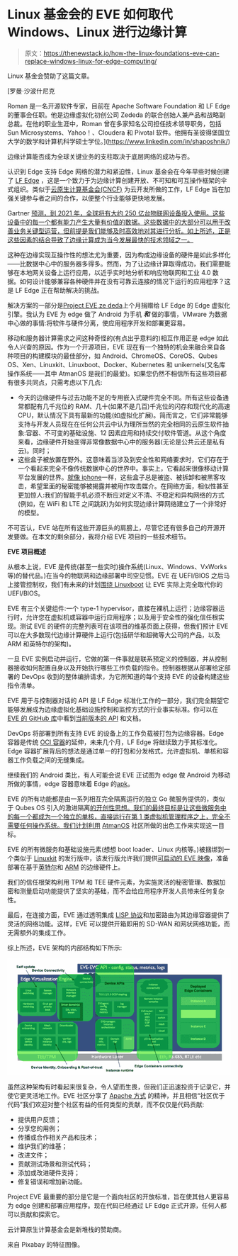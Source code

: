 # Linux 基金会的 EVE 如何取代 Windows、Linux 进行边缘计算

> 原文：<https://thenewstack.io/how-the-linux-foundations-eve-can-replace-windows-linux-for-edge-computing/>

Linux 基金会赞助了这篇文章。

 [罗曼·沙波什尼克

Roman 是一名开源软件专家，目前在 Apache Software Foundation 和 LF Edge 的董事会任职。他是边缘虚拟化初创公司 Zededa 的联合创始人兼产品和战略副总裁。在他的职业生涯中，Roman 曾在多家知名公司担任技术领导职务，包括 Sun Microsystems、Yahoo！、Cloudera 和 Pivotal 软件。他拥有圣彼得堡国立大学的数学和计算机科学硕士学位。](https://www.linkedin.com/in/shaposhnik/) 

边缘计算能否成为全球关键业务的支柱取决于底层网络的成功与否。

认识到 Edge 支持 Edge 网络的潜力和紧迫性，Linux 基金会在今年早些时候创建了 [LF Edge](https://www.lfedge.org/) ，这是一个致力于为边缘计算创建开放、不可知和可互操作框架的伞式组织。类似于[云原生计算基金会(CNCF)](https://www.cncf.io/) 为云开发所做的工作，LF Edge 旨在加强关键参与者之间的合作，以便整个行业能够更快地发展。

Gartner [预测，到 2021 年，全球将有大约 250 亿台物联网设备投入使用。这些设备中的每一个都有能力产生大量有价值的数据。这些数据中的大部分可以用于改善业务关键型运营，但前提是我们能够及时高效地对其进行分析。如上所述，正是这些因素的结合导致了边缘计算成为当今发展最快的技术领域之一。](https://www.gartner.com/en/newsroom/press-releases/2018-11-07-gartner-identifies-top-10-strategic-iot-technologies-and-trends)

这种在边缘实现互操作性的想法尤为重要，因为构成边缘设备的硬件是如此多样化——比数据中心中的服务器多得多。然而，为了让边缘计算取得成功，我们需要能够在本地网关设备上运行应用，以近乎实时地分析和响应物联网和工业 4.0 数据。如何设计能够兼容各种硬件并在没有可靠云连接的情况下运行的应用程序？这是 LF Edge 正在帮助解决的挑战。

解决方案的一部分是[Project EVE](https://www.lfedge.org/projects/eve/),[ze deda](https://www.zededa.com/)上个月捐赠给 LF Edge 的 Edge 虚拟化引擎。我认为 EVE 为 edge 做了 Android 为手机 ***和*** 做的事情，VMware 为数据中心做的事情:将软件与硬件分离，使应用程序开发和部署更容易。

移动和服务器计算需求之间这种奇怪的(有点出乎意料的)相互作用正是 edge 如此令人兴奋的原因。作为一个开源项目，EVE 现在有一个独特的机会来融合来自各种项目的构建模块的最佳部分，如 Android、ChromeOS、CoreOS、Qubes OS、Xen、Linuxkit、Linuxboot、Docker、Kubernetes 和 unikernels(又名库操作系统——其中 AtmanOS 是我们的最爱)。如果您仍然不相信所有这些项目都有很多共同点，只需考虑以下几点:

*   今天的边缘硬件与过去功能不足的专用嵌入式硬件完全不同。所有这些设备通常都配有几千兆位的 RAM、几十(如果不是几百)千兆位的闪存和现代化的高速 CPU，默认情况下具有最新的功能(如虚拟化扩展)。简而言之，它们非常能够支持与开发人员现在在任何公共云中认为理所当然的完全相同的云原生软件抽象:容器、不可变的基础设施、12 因素应用和持续交付软件管道。从这个角度来看，边缘硬件开始变得非常像数据中心中的服务器(无论是公共云还是私有云)。同时；
*   这些盒子被放置在野外。这意味着当涉及到安全性和网络要求时，它们存在于一个看起来完全不像传统数据中心的世界中。事实上，它看起来很像移动计算平台发展的世界。[就像 iphone](https://news.softpedia.com/news/apple-s-and-our-dream-of-an-unhackable-iphone-is-finally-coming-true-521415.shtml)一样，这些盒子总是被盗、被拆卸和被黑客攻击，希望里面的秘密能够被揭露并被用作攻击媒介。在网络方面，相似性甚至更加惊人:我们的智能手机必须不断应对定义不清、不稳定和异构网络的方式(例如，在 WiFi 和 LTE 之间跳跃)为如何实现边缘计算网络建立了一个非常好的模型。

不可否认，EVE 站在所有这些开源巨头的肩膀上，尽管它还有很多自己的开源开发要做。在本文的剩余部分，我将介绍 EVE 项目的一些技术细节。

**EVE 项目概述**

从根本上说，EVE 是传统(甚至一些实时)操作系统(Linux、Windows、VxWorks 等)的替代品。)在当今的物联网和边缘部署中司空见惯。EVE 在 UEFI/BIOS 之后马上接管控制权，我们有未来的计划[围绕 Linuxboot](https://trmm.net/LinuxBoot_34c3) 让 EVE 实际上完全取代你的 UEFI/BIOS。

EVE 有三个关键组件:一个 type-1 hypervisor，直接在裸机上运行；边缘容器运行时，允许您在虚拟机或容器中运行应用程序；以及用于安全性的强化信任根实现。测试 EVE 的硬件的完整列表可在该项目的维基页面上获得，但我们预计 EVE 可以在大多数现代边缘计算硬件上运行(包括研华和超微等大公司的产品，以及 ARM 和英特尔的架构)。

一旦 EVE 实例启动并运行，它做的第一件事就是联系预定义的控制器，并从控制器接收如何配置自身以及开始执行哪些工作负载的指令。控制器根据从部署给定部署的 DevOps 收到的整体编排请求，为它所知道的每个支持 EVE 的设备构建这些指令清单。

EVE 用于与控制器对话的 API 是 LF Edge 标准化工作的一部分，我们完全期望它能够发展成为边缘虚拟化基础设施控制和监控方式的行业事实标准。你可以在 [EVE 的 GitHub 库](https://github.com/lf-edge/eve/)中看到[当前版本的 API](https://github.com/lf-edge/eve/tree/master/api/proto) 和文档。

DevOps 将部署到所有支持 EVE 的设备上的工作负载被打包为边缘容器。Edge 容器是传统 [OCI 容器](https://www.opencontainers.org/)的延伸，未来几个月，LF Edge 将继续致力于其标准化。Edge 容器扩展背后的想法是通过单一的打包和分发格式，允许虚拟机、单核和容器工作负载之间的无缝集成。

继续我们的 Android 类比，有人可能会说 EVE 正试图为 edge 做 Android 为移动所做的事情，edge 容器意味着 Edge 的[apk](https://en.wikipedia.org/wiki/Android_application_package)。

EVE 的所有功能都是由一系列相互完全隔离运行的独立 Go 微服务提供的，类似于 Qubes OS 引入的激进隔离[的开创性思想。我们的最终目标是让这些微服务中的每一个都成为一个独立的单核，直接运行在第 1 类虚拟机管理程序之上，完全不需要任何操作系统。我们计划利用](https://www.qubes-os.org/doc/architecture/) [AtmanOS](https://atmanos.org/) 社区所做的出色工作来实现这一目标。

EVE 的所有微服务和基础设施元素(想想 boot loader、Linux 内核等。)被捆绑到一个类似于 [Linuxkit](https://github.com/linuxkit/linuxkit) 的发行版中，该发行版允许我们提供[可启动的 EVE 映像](https://hub.docker.com/u/lfedge/eve)，准备部署在基于[英特尔](https://github.com/lf-edge/eve#how-to-use-on-an-amd-board)和 [ARM](https://github.com/lf-edge/eve#how-to-use-on-an-arm-board) 的边缘硬件上。

我们的信任根架构利用 TPM 和 TEE 硬件元素，为实施灵活的秘密管理、数据加密和测量启动功能提供了坚实的基础，而不会给应用程序开发人员带来任何复杂性。

最后，在连接方面，EVE 通过透明集成 [LISP 协议](https://github.com/farinacci/lispers.net)和加密路由为其边缘容器提供了灵活的网络功能。这样，EVE 可以提供开箱即用的 SD-WAN 和网状网络功能，而无需额外的集成工作。

综上所述，EVE 架构的内部结构如下所示:

![](img/289fcb7613895df74297ba338a4ea809.png)

虽然这种架构有时看起来很复杂，令人望而生畏，但我们正迅速投资于记录它，并使它更灵活地工作。EVE 社区分享了 [Apache 方式](https://www.apache.org/theapacheway/) 的精神，并且相信“社区优于代码”我们欢迎对整个社区有益的任何类型的贡献，而不仅仅是代码贡献:

*   提供用户反馈；
*   分享您的用例；
*   传播或合作相关产品和技术；
*   维护我们的维基；
*   改进文件；
*   贡献测试场景和测试代码；
*   添加或改进硬件支持；
*   修复错误和增加新功能。

Project EVE 最重要的部分是它是一个面向社区的开放标准，旨在使其他人更容易为 edge 创建和部署应用程序。现在代码已经通过 LF Edge 正式开源，任何人都可以贡献和探索它。

云计算原生计算基金会是新堆栈的赞助商。

来自 Pixabay 的特征图像。

<svg xmlns:xlink="http://www.w3.org/1999/xlink" viewBox="0 0 68 31" version="1.1"><title>Group</title> <desc>Created with Sketch.</desc></svg>